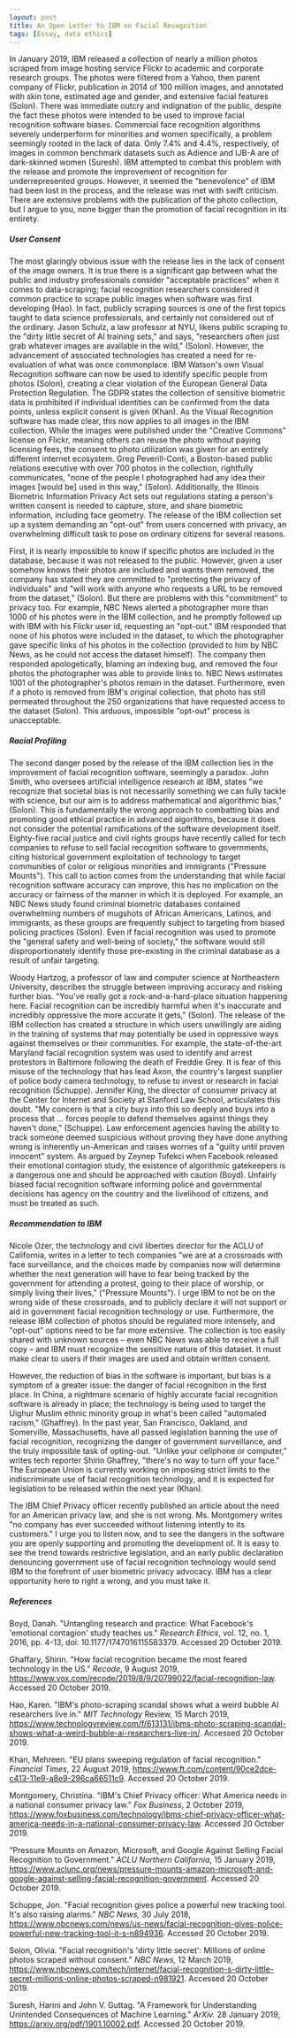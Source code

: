 ```yaml
---
layout: post
title: An Open Letter to IBM on Facial Recognition
tags: [Essay, data ethics]
---
```


In January 2019, IBM released a collection of nearly a million photos scraped from image hosting service Flickr to academic and corporate research groups. The photos were filtered from a Yahoo, then parent company of Flickr, publication in 2014 of 100 million images, and annotated with skin tone, estimated age and gender, and extensive facial features (Solon). There was immediate outcry and indignation of the public, despite the fact these photos were intended to be used to improve facial recognition software biases. Commercial face recognition algorithms severely underperform for minorities and women specifically, a problem seemingly rooted in the lack of data. Only 7.4% and 4.4%, respectively, of images in common benchmark datasets such as Adience and IJB-A are of dark-skinned women (Suresh). IBM attempted to combat this problem with the release and promote the improvement of recognition for underrepresented groups. However, it seemed the &quot;benevolence&quot; of IBM had been lost in the process, and the release was met with swift criticism. There are extensive problems with the publication of the photo collection, but I argue to you, none bigger than the promotion of facial recognition in its entirety.

##### User Consent

The most glaringly obvious issue with the release lies in the lack of consent of the image owners. It is true there is a significant gap between what the public and industry professionals consider &quot;acceptable practices&quot; when it comes to data-scraping; facial recognition researchers considered it common practice to scrape public images when software was first developing (Hao). In fact, publicly scraping sources is one of the first topics taught to data science professionals, and certainly not considered out of the ordinary. Jason Schulz, a law professor at NYU, likens public scraping to the &quot;dirty little secret of AI training sets,&quot; and says, &quot;researchers often just grab whatever images are available in the wild,&quot; (Solon). However, the advancement of associated technologies has created a need for re-evaluation of what was once commonplace. IBM Watson&#39;s own Visual Recognition software can now be used to identify specific people from photos (Solon), creating a clear violation of the European General Data Protection Regulation. The GDPR states the collection of sensitive biometric data is prohibited if individual identities can be confirmed from the data points, unless explicit consent is given (Khan). As the Visual Recognition software has made clear, this now applies to all images in the IBM collection. While the images were published under the &quot;Creative Commons&quot; license on Flickr, meaning others can reuse the photo without paying licensing fees, the consent to photo utilization was given for an entirely different internet ecosystem. Greg Peverill-Conti, a Boston-based public relations executive with over 700 photos in the collection, rightfully communicates, &quot;none of the people I photographed had any idea their images [would be] used in this way,&quot; (Solon). Additionally, the Illinois Biometric Information Privacy Act sets out regulations stating a person&#39;s written consent is needed to capture, store, and share biometric information, including face geometry. The release of the IBM collection set up a system demanding an &quot;opt-out&quot; from users concerned with privacy, an overwhelming difficult task to pose on ordinary citizens for several reasons.

First, it is nearly impossible to know if specific photos are included in the database, because it was not released to the public. However, given a user somehow knows their photos are included and wants them removed, the company has stated they are committed to &quot;protecting the privacy of individuals&quot; and &quot;will work with anyone who requests a URL to be removed from the dataset,&quot; (Solon). But there are problems with this &quot;commitment&quot; to privacy too. For example, NBC News alerted a photographer more than 1000 of his photos were in the IBM collection, and he promptly followed up with IBM with his Flickr user id, requesting an &quot;opt-out.&quot; IBM responded that none of his photos were included in the dataset, to which the photographer gave specific links of his photos in the collection (provided to him by NBC News, as he could not access the dataset himself). The company then responded apologetically, blaming an indexing bug, and removed the four photos the photographer was able to provide links to. NBC News estimates 1001 of the photographer&#39;s photos remain in the dataset. Furthermore, even if a photo is removed from IBM&#39;s original collection, that photo has still permeated throughout the 250 organizations that have requested access to the dataset (Solon). This arduous, impossible &quot;opt-out&quot; process is unacceptable.

##### Racial Profiling

The second danger posed by the release of the IBM collection lies in the improvement of facial recognition software, seemingly a paradox. John Smith, who oversees artificial intelligence research at IBM, states &quot;we recognize that societal bias is not necessarily something we can fully tackle with science, but our aim is to address mathematical and algorithmic bias,&quot; (Solon). This is fundamentally the wrong approach to combatting bias and promoting good ethical practice in advanced algorithms, because it does not consider the potential ramifications of the software development itself. Eighty-five racial justice and civil rights groups have recently called for tech companies to refuse to sell facial recognition software to governments, citing historical government exploitation of technology to target communities of color or religious minorities and immigrants (&quot;Pressure Mounts&quot;). This call to action comes from the understanding that while facial recognition software accuracy can improve, this has no implication on the accuracy or fairness of the manner in which it is deployed. For example, an NBC News study found criminal biometric databases contained overwhelming numbers of mugshots of African Americans, Latinos, and immigrants, as these groups are frequently subject to targeting from biased policing practices (Solon). Even if facial recognition was used to promote the &quot;general safety and well-being of society,&quot; the software would still disproportionately identify those pre-existing in the criminal database as a result of unfair targeting.

Woody Hartzog, a professor of law and computer science at Northeastern University, describes the struggle between improving accuracy and risking further bias. &quot;You&#39;ve really got a rock-and-a-hard-place situation happening here. Facial recognition can be incredibly harmful when it&#39;s inaccurate and incredibly oppressive the more accurate it gets,&quot; (Solon). The release of the IBM collection has created a structure in which users unwillingly are aiding in the training of systems that may potentially be used in oppressive ways against themselves or their communities. For example, the state-of-the-art Maryland facial recognition system was used to identify and arrest protestors in Baltimore following the death of Freddie Grey. It is fear of this misuse of the technology that has lead Axon, the country&#39;s largest supplier of police body camera technology, to refuse to invest or research in facial recognition (Schuppe). Jennifer King, the director of consumer privacy at the Center for Internet and Society at Stanford Law School, articulates this doubt. &quot;My concern is that a city buys into this so deeply and buys into a process that … forces people to defend themselves against things they haven&#39;t done,&quot; (Schuppe). Law enforcement agencies having the ability to track someone deemed suspicious without proving they have done anything wrong is inherently un-American and raises worries of a &quot;guilty until proven innocent&quot; system. As argued by Zeynep Tufekci when Facebook released their emotional contagion study, the existence of algorithmic gatekeepers is a dangerous one and should be approached with caution (Boyd). Unfairly biased facial recognition software informing police and governmental decisions has agency on the country and the livelihood of citizens, and must be treated as such.

##### Recommendation to IBM

Nicole Ozer, the technology and civil liberties director for the ACLU of California, writes in a letter to tech companies &quot;we are at a crossroads with face surveillance, and the choices made by companies now will determine whether the next generation will have to fear being tracked by the government for attending a protest, going to their place of worship, or simply living their lives,&quot; (&quot;Pressure Mounts&quot;). I urge IBM to not be on the wrong side of these crossroads, and to publicly declare it will not support or aid in government facial recognition technology or use. Furthermore, the release IBM collection of photos should be regulated more intensely, and &quot;opt-out&quot; options need to be far more extensive. The collection is too easily shared with unknown sources – even NBC News was able to receive a full copy – and IBM must recognize the sensitive nature of this dataset. It must make clear to users if their images are used and obtain written consent.

However, the reduction of bias in the software is important, but bias is a symptom of a greater issue: the danger of facial recognition in the first place. In China, a nightmare scenario of highly accurate facial recognition software is already in place; the technology is being used to target the Uighur Muslim ethnic minority group in what&#39;s been called &quot;automated racism,&quot; (Ghaffrey). In the past year, San Francisco, Oakland, and Somerville, Massachusetts, have all passed legislation banning the use of facial recognition, recognizing the danger of government surveillance, and the truly impossible task of opting-out. &quot;Unlike your cellphone or computer,&quot; writes tech reporter Shirin Ghaffrey, &quot;there&#39;s no way to turn off your face.&quot; The European Union is currently working on imposing strict limits to the indiscriminate use of facial recognition technology, and it is expected for legislation to be released within the next year (Khan).

The IBM Chief Privacy officer recently published an article about the need for an American privacy law, and she is not wrong. Ms. Montgomery writes &quot;no company has ever succeeded without listening intently to its customers.&quot; I urge you to listen now, and to see the dangers in the software you are openly supporting and promoting the development of. It is easy to see the trend towards restrictive legislation, and an early public declaration denouncing government use of facial recognition technology would send IBM to the forefront of user biometric privacy advocacy. IBM has a clear opportunity here to right a wrong, and you must take it.

##### References

Boyd, Danah. &quot;Untangling research and practice: What Facebook&#39;s &#39;emotional contagion&#39; study teaches us.&quot; _Research Ethics_, vol. 12, no. 1, 2016, pp. 4-13, doi: 10.1177/1747016115583379. Accessed 20 October 2019.

Ghaffary, Shirin. &quot;How facial recognition became the most feared technology in the US.&quot; _Recode_, 9 August 2019, https://www.vox.com/recode/2019/8/9/20799022/facial-recognition-law. Accessed 20 October 2019.

Hao, Karen. &quot;IBM&#39;s photo-scraping scandal shows what a weird bubble AI researchers live in.&quot; _MIT Technology_ Review, 15 March 2019, https://www.technologyreview.com/f/613131/ibms-photo-scraping-scandal-shows-what-a-weird-bubble-ai-researchers-live-in/. Accessed 20 October 2019.

Khan, Mehreen. &quot;EU plans sweeping regulation of facial recognition.&quot; _Financial Times_, 22 August 2019, https://www.ft.com/content/90ce2dce-c413-11e9-a8e9-296ca66511c9. Accessed 20 October 2019.

Montgomery, Christina. &quot;IBM&#39;s Chief Privacy officer: What America needs in a national consumer privacy law.&quot; _Fox Business_, 2 October 2019, https://www.foxbusiness.com/technology/ibms-chief-privacy-officer-what-america-needs-in-a-national-consumer-privacy-law. Accessed 20 October 2019.

&quot;Pressure Mounts on Amazon, Microsoft, and Google Against Selling Facial Recognition to Government.&quot; _ACLU Northern California_, 15 January 2019, https://www.aclunc.org/news/pressure-mounts-amazon-microsoft-and-google-against-selling-facial-recognition-government. Accessed 20 October 2019.

Schuppe, Jon. &quot;Facial recognition gives police a powerful new tracking tool. It&#39;s also raising alarms.&quot; _NBC News,_ 30 July 2018, https://www.nbcnews.com/news/us-news/facial-recognition-gives-police-powerful-new-tracking-tool-it-s-n894936. Accessed 20 October 2019.

Solon, Olivia. &quot;Facial recognition&#39;s &#39;dirty little secret&#39;: Millions of online photos scraped without consent.&quot; _NBC News,_ 12 March 2019, https://www.nbcnews.com/tech/internet/facial-recognition-s-dirty-little-secret-millions-online-photos-scraped-n981921. Accessed 20 October 2019.

Suresh, Harini and John V. Guttag. &quot;A Framework for Understanding Unintended Consequences of Machine Learning.&quot; _ArXiv._ 28 January 2019, https://arxiv.org/pdf/1901.10002.pdf. Accessed 20 October 2019.
